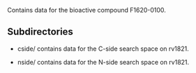 Contains data for the bioactive compound F1620-0100.

## Subdirectories

- cside/ contains data for the C-side search space on rv1821.

- nside/ contains data for the N-side search space on rv1821.

